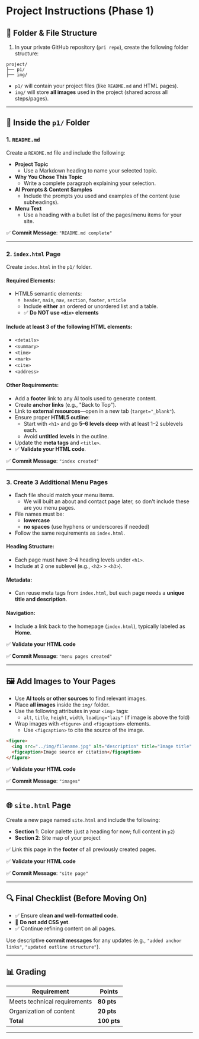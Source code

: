 # Project Instructions (Phase 1)

## 📁 Folder & File Structure

1. In your private GitHub repository (`pri repo`), create the following folder structure:

```
project/
├── p1/
├── img/
```

- `p1/` will contain your project files (like `README.md` and HTML pages).
- `img/` will store **all images** used in the project (shared across all steps/pages).

---

## 📝 Inside the `p1/` Folder

### 1. `README.md`

Create a `README.md` file and include the following:

- **Project Topic**
  - Use a Markdown heading to name your selected topic.
- **Why You Chose This Topic**
  - Write a complete paragraph explaining your selection.
- **AI Prompts & Content Samples**
  - Include the prompts you used and examples of the content (use subheadings).
- **Menu Text**
  - Use a heading with a bullet list of the pages/menu items for your site.

✅ **Commit Message**: `"README.md complete"`

---

### 2. `index.html` Page

Create `index.html` in the `p1/` folder.

#### Required Elements:
- HTML5 semantic elements:
  - `header`, `main`, `nav`, `section`, `footer`, `article`
  - Include **either** an ordered or unordered list and a table.
  - ✅ **Do NOT use `<div>` elements**

#### Include at least 3 of the following HTML elements:
- `<details>`
- `<summary>`
- `<time>`
- `<mark>`
- `<cite>`
- `<address>`

#### Other Requirements:
- Add a **footer** link to any AI tools used to generate content.
- Create **anchor links** (e.g., "Back to Top").
- Link to **external resources**—open in a new tab (`target="_blank"`).
- Ensure proper **HTML5 outline**:
  - Start with `<h1>` and go **5–6 levels deep** with at least 1–2 sublevels each.
  - Avoid **untitled levels** in the outline.
- Update the **meta tags** and `<title>`.
- ✅ **Validate your HTML code**.

✅ **Commit Message**: `"index created"`

---

### 3. Create 3 Additional Menu Pages

- Each file should match your menu items.
  - We will built an about and contact page later, so don't include these are you menu pages.
- File names must be:
  - **lowercase**
  - **no spaces** (use hyphens or underscores if needed)
- Follow the same requirements as `index.html`.

#### Heading Structure:
- Each page must have 3–4 heading levels under `<h1>`.
- Include at 2 one sublevel (e.g., `<h2>` > `<h3>`).

#### Metadata:
- Can reuse meta tags from `index.html`, but each page needs a **unique title and description**.

#### Navigation:
- Include a link back to the homepage (`index.html`), typically labeled as **Home**.

✅ **Validate your HTML code**

✅ **Commit Message**: `"menu pages created"`

---

## 🖼️ Add Images to Your Pages

- Use **AI tools or other sources** to find relevant images.
- Place **all images** inside the `img/` folder.
- Use the following attributes in your `<img>` tags:
  - `alt`, `title`, `height`, `width`, `loading="lazy"` (if image is above the fold)
- Wrap images with `<figure>` and `<figcaption>` elements.
  - Use `<figcaption>` to cite the source of the image.

```html
<figure>
  <img src="../img/filename.jpg" alt="description" title="Image title" height="200" width="300" loading="lazy">
  <figcaption>Image source or citation</figcaption>
</figure>
```

✅ **Validate your HTML code**

✅ **Commit Message**: `"images"`

---

## 🌐 `site.html` Page

Create a new page named `site.html` and include the following:

- **Section 1**: Color palette (just a heading for now; full content in `p2`)
- **Section 2**: Site map of your project

✅ Link this page in the **footer** of all previously created pages.

✅ **Validate your HTML code**

✅ **Commit Message**: `"site page"`

---

## 🔍 Final Checklist (Before Moving On)

- ✅ Ensure **clean and well-formatted code**.
- 🚫 **Do not add CSS yet**.
- ✅ Continue refining content on all pages.

Use descriptive **commit messages** for any updates (e.g., `"added anchor links"`, `"updated outline structure"`).

---

## 📊 Grading

| Requirement                  | Points      |
|-----------------------------|-------------|
| Meets technical requirements| **80 pts**  |
| Organization of content     | **20 pts**  |
| **Total**                   | **100 pts** |

---
